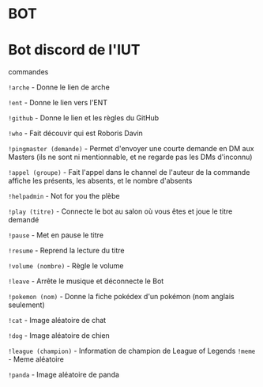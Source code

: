 # BOT

# Bot discord de l'IUT 

commandes

`!arche` - Donne le lien de arche

`!ent` - Donne le lien vers l'ENT

`!github` - Donne le lien et les règles du GitHub

`!who` - Fait découvir qui est Roboris Davin

`!pingmaster (demande)` - Permet d'envoyer une courte demande en DM aux Masters (ils ne sont ni mentionnable, et ne regarde pas les DMs d'inconnu)

`!appel (groupe)` - Fait l'appel dans le channel de l'auteur de la commande affiche les présents, les absents, et le nombre d'absents 

`!helpadmin` - Not for you the plèbe



`!play (titre)` - Connecte le bot au salon où vous êtes et joue le titre demandé

`!pause` - Met en pause le titre

`!resume` - Reprend la lecture du titre

`!volume (nombre)` - Règle le volume

`!leave` - Arrête le musique et déconnecte le Bot



`!pokemon (nom)` - Donne la fiche pokédex d'un pokémon (nom anglais seulement)

`!cat` - Image aléatoire de chat

`!dog` - Image aléatoire de chien

`!league (champion)` - Information de champion de League of Legends
`!meme` - Meme aléatoire

`!panda` - Image aléatoire de panda

